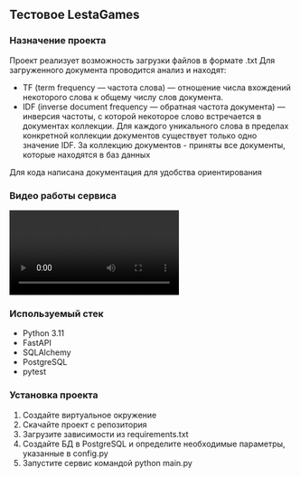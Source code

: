 ## Тестовое LestaGames
### Назначение проекта
Проект реализует возможность загрузки файлов в формате .txt 
Для загруженного документа проводится анализ и находят:
- TF (term frequency — частота слова) — отношение числа вхождений некоторого слова к общему числу слов документа.  
- IDF (inverse document frequency — обратная частота документа) — инверсия частоты, с которой некоторое слово встречается в документах коллекции.
Для каждого уникального слова в пределах конкретной коллекции документов существует только одно значение IDF.
За коллекцию документов - приняты все документы, которые находятся в баз данных

Для кода написана документация для удобства ориентирования
### Видео работы сервиса
![Работа сервиса](https://github.com/PinaewskayYana/Lesta_Intern_Proccesing_txt/blob/main/zagruzka-faila-google-chrome-2024-04-14-15-38-23_poUX9vYO.mp4)
### Используемый стек
- Python 3.11
- FastAPI
- SQLAlchemy
- PostgreSQL
- pytest
### Установка проекта
1. Создайте виртуальное окружение
2. Скачайте проект с репозитория
3. Загрузите зависимости из requirements.txt
4. Создайте БД в PostgreSQL и определите необходимые параметры, указанные в config.py
5. Запустите сервис командой python main.py

